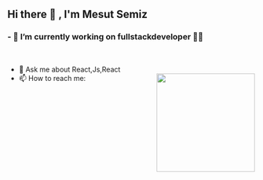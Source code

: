 ## Hi there :wave: , I'm Mesut Semiz  


### - 🔭 I’m currently working on fullstackdeveloper :man_technologist:
<br>

- 💬 Ask me about React,Js,React
- 📫 How to reach me: [<img src="https://upload.wikimedia.org/wikipedia/commons/thumb/e/e9/Linkedin_icon.svg/1024px-Linkedin_icon.svg.png" width="200" height="200"  align="right" > </img>](https://www.linkedin.com/in/mesut-semiz/)






<!--
**mesutsemiz/MesutSemiz** is a ✨ _special_ ✨ repository because its `README.md` (this file) appears on your GitHub profile.

Here are some ideas to get you started:

- 🔭 I’m currently working on ...
- 🌱 I’m currently learning ...
- 👯 I’m looking to collaborate on ...
- 🤔 I’m looking for help with ...
- 💬 Ask me about ...
- 📫 How to reach me: ...
- 😄 Pronouns: ...
- ⚡ Fun fact: ...
-->
